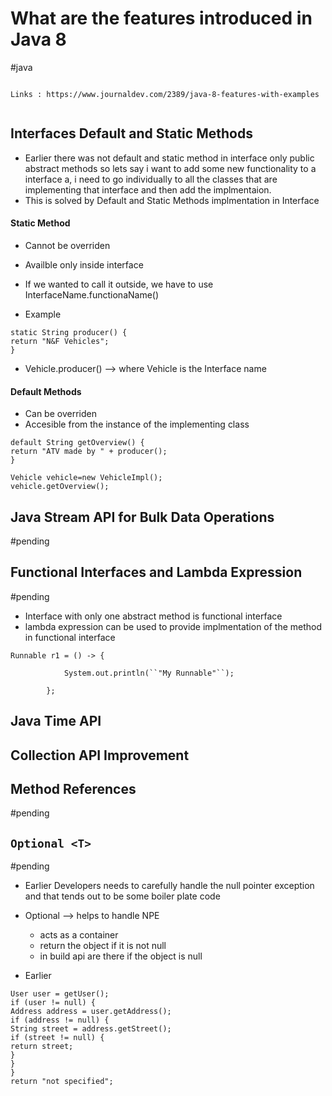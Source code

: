 # What are the features introduced in Java 8
#java 


```

Links : https://www.journaldev.com/2389/java-8-features-with-examples


```
 ## Interfaces Default and Static Methods
- Earlier there was not default and static method in interface only public abstract methods so lets say i want to add some new functionality to a interface a, i need to go individually to all the classes that are implementing that interface and then add the implmentaion.
- This is solved by Default and Static Methods implmentation in Interface



#### Static Method 
- Cannot be overriden
- Availble only inside interface 
- If we wanted to call it outside, we have to use InterfaceName.functionaName()

- Example
```
static String producer() { 
return "N&F Vehicles"; 
}

```

- Vehicle.producer() --> where Vehicle is the Interface name 


#### Default Methods
- Can be overriden
- Accesible from the instance of the implementing class

```
default String getOverview() { 
return "ATV made by " + producer(); 
}
```

```
Vehicle vehicle=new VehicleImpl();
vehicle.getOverview();
```



## Java Stream API for Bulk Data Operations
#pending 

## Functional Interfaces and Lambda Expression
#pending
- Interface with only one abstract method is functional interface
- lambda expression can be used to provide implmentation of the method in functional interface

```
Runnable r1 = () -> {

            System.out.println(``"My Runnable"``);

        };

```

## Java Time API

## Collection API Improvement







## Method References
#pending 



## ```Optional <T>```
#pending 
- Earlier Developers needs to carefully handle the null pointer exception and that tends out to be some boiler plate code
- Optional --> helps to handle  NPE 
	- acts as a container
	- return the object if it is not null
	- in build api are there if the object is null

- Earlier
```
User user = getUser(); 
if (user != null) { 
Address address = user.getAddress();
if (address != null) { 
String street = address.getStreet(); 
if (street != null) {
return street; 
} 
} 
} 
return "not specified";
```












